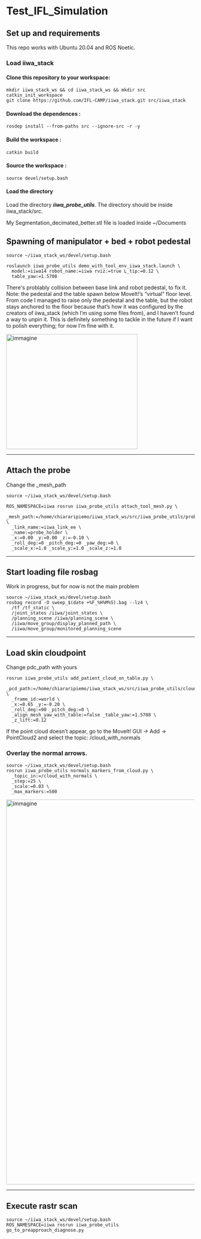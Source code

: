 # Test_IFL_Simulation
## Set up and requirements
This repo works with Ubuntu 20.04 and ROS Noetic.
### Load iiwa_stack
#### Clone this repository to your workspace:
```
mkdir iiwa_stack_ws && cd iiwa_stack_ws && mkdir src
catkin_init_workspace
git clone https://github.com/IFL-CAMP/iiwa_stack.git src/iiwa_stack
```
#### Download the dependences :
```
rosdep install --from-paths src --ignore-src -r -y
```
#### Build the workspace :
```
catkin build
```
#### Source the workspace :
```
source devel/setup.bash
```
#### Load the directory
Load the directory ***iiwa_probe_utils***. The directory should be inside iiwa_stack/src.

My Segmentation_decimated_better.stl file is loaded inside ~/Documents

## Spawning of manipulator + bed + robot pedestal

```
source ~/iiwa_stack_ws/devel/setup.bash

roslaunch iiwa_probe_utils demo_with_tool_env_iiwa_stack.launch \
  model:=iiwa14 robot_name:=iiwa rviz:=true L_tip:=0.12 \
  table_yaw:=1.5708
```
There's problably collision between base link and robot pedestal, to fix it.
Note: the pedestal and the table spawn below MoveIt!’s “virtual” floor level. From code I managed to raise only the pedestal and the table, but the robot stays anchored to the floor because that’s how it was configured by the creators of iiwa_stack (which I’m using some files from), and I haven’t found a way to unpin it. This is definitely something to tackle in the future if I want to polish everything; for now I’m fine with it.

<img width="351" height="307" alt="immagine" src="https://github.com/user-attachments/assets/9cede0b6-7f7d-42ce-8db9-07f3fb558de2" />

-----------------------------------------------------------------------------------------------------
## Attach the probe 
Change the _mesh_path
```
source ~/iiwa_stack_ws/devel/setup.bash

ROS_NAMESPACE=iiwa rosrun iiwa_probe_utils attach_tool_mesh.py \
  _mesh_path:=/home/chiararipiemo/iiwa_stack_ws/src/iiwa_probe_utils/probe_urdf/IFL_FrankaHolder.dae \
  _link_name:=iiwa_link_ee \
  _name:=probe_holder \
  _x:=0.00 _y:=0.00 _z:=-0.10 \
  _roll_deg:=0 _pitch_deg:=0 _yaw_deg:=0 \
  _scale_x:=1.0 _scale_y:=1.0 _scale_z:=1.0
```
-----------------------------------------------------------------------------------------------------
## Start loading file rosbag
Work in progress, but for now is not the main problem
```
source ~/iiwa_stack_ws/devel/setup.bash
rosbag record -O sweep_$(date +%F_%H%M%S).bag --lz4 \
  /tf /tf_static \
  /joint_states /iiwa/joint_states \
  /planning_scene /iiwa/planning_scene \
  /iiwa/move_group/display_planned_path \
  /iiwa/move_group/monitored_planning_scene
```
-----------------------------------------------------------------------------------------------------
## Load skin cloudpoint 
Change pdc_path with yours
```
rosrun iiwa_probe_utils add_patient_cloud_on_table.py \
  _pcd_path:=/home/chiararipiemo/iiwa_stack_ws/src/iiwa_probe_utils/cloudpoint/Segmentation_decimated_better_points.pcd \
  _frame_id:=world \
  _x:=0.65 _y:=-0.20 \
  _roll_deg:=90 _pitch_deg:=0 \
  _align_mesh_yaw_with_table:=false _table_yaw:=1.5708 \
  _z_lift:=0.12
```
If the point cloud doesn’t appear, go to the MoveIt! GUI → Add → PointCloud2 and select the topic: /cloud_with_normals
### Overlay the normal arrows.
```
source ~/iiwa_stack_ws/devel/setup.bash
rosrun iiwa_probe_utils normals_markers_from_cloud.py \
  _topic_in:=/cloud_with_normals \
  _step:=25 \
  _scale:=0.03 \
  _max_markers:=500
```
<img width="1849" height="1028" alt="immagine" src="https://github.com/user-attachments/assets/db837fcd-7828-4cbb-b427-32354cdedf74" />

-----------------------------------------------------------------------------------------------------
## Execute rastr scan
```
source ~/iiwa_stack_ws/devel/setup.bash
ROS_NAMESPACE=iiwa rosrun iiwa_probe_utils go_to_preapproach_diagnose.py
```
